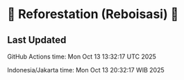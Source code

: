 
# 🌳 Reforestation (Reboisasi) 🌲

## Last Updated

GitHub Actions time: Mon Oct 13 13:32:17 UTC 2025

Indonesia/Jakarta time: Mon Oct 13 20:32:17 WIB 2025
